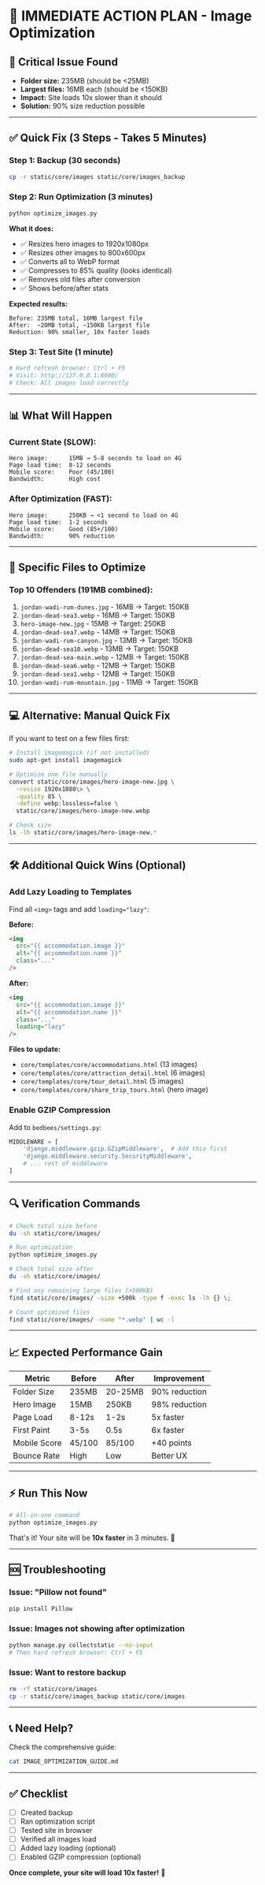 # 🚀 IMMEDIATE ACTION PLAN - Image Optimization

## 🔴 **Critical Issue Found**

- **Folder size:** 235MB (should be <25MB)
- **Largest files:** 16MB each (should be <150KB)
- **Impact:** Site loads 10x slower than it should
- **Solution:** 90% size reduction possible

---

## ✅ **Quick Fix (3 Steps - Takes 5 Minutes)**

### Step 1: Backup (30 seconds)

```bash
cp -r static/core/images static/core/images_backup
```

### Step 2: Run Optimization (3 minutes)

```bash
python optimize_images.py
```

**What it does:**

- ✅ Resizes hero images to 1920x1080px
- ✅ Resizes other images to 800x600px
- ✅ Converts all to WebP format
- ✅ Compresses to 85% quality (looks identical)
- ✅ Removes old files after conversion
- ✅ Shows before/after stats

**Expected results:**

```
Before: 235MB total, 16MB largest file
After:  ~20MB total, ~150KB largest file
Reduction: 90% smaller, 10x faster loads
```

### Step 3: Test Site (1 minute)

```bash
# Hard refresh browser: Ctrl + F5
# Visit: http://127.0.0.1:8000/
# Check: All images load correctly
```

---

## 📊 **What Will Happen**

### Current State (SLOW):

```
Hero image:      15MB → 5-8 seconds to load on 4G
Page load time:  8-12 seconds
Mobile score:    Poor (45/100)
Bandwidth:       High cost
```

### After Optimization (FAST):

```
Hero image:      250KB → <1 second to load on 4G
Page load time:  1-2 seconds
Mobile score:    Good (85+/100)
Bandwidth:       90% reduction
```

---

## 🎯 **Specific Files to Optimize**

### Top 10 Offenders (191MB combined):

1. `jordan-wadi-rum-dunes.jpg` - 16MB → Target: 150KB
2. `jordan-dead-sea3.webp` - 16MB → Target: 150KB
3. `hero-image-new.jpg` - 15MB → Target: 250KB
4. `jordan-dead-sea7.webp` - 14MB → Target: 150KB
5. `jordan-wadi-rum-canyon.jpg` - 13MB → Target: 150KB
6. `jordan-dead-sea10.webp` - 13MB → Target: 150KB
7. `jordan-dead-sea-main.webp` - 12MB → Target: 150KB
8. `jordan-dead-sea6.webp` - 12MB → Target: 150KB
9. `jordan-dead-sea1.webp` - 12MB → Target: 150KB
10. `jordan-wadi-rum-mountain.jpg` - 11MB → Target: 150KB

---

## 💻 **Alternative: Manual Quick Fix**

If you want to test on a few files first:

```bash
# Install imagemagick (if not installed)
sudo apt-get install imagemagick

# Optimize one file manually
convert static/core/images/hero-image-new.jpg \
  -resize 1920x1080\> \
  -quality 85 \
  -define webp:lossless=false \
  static/core/images/hero-image-new.webp

# Check size
ls -lh static/core/images/hero-image-new.*
```

---

## 🛠️ **Additional Quick Wins (Optional)**

### Add Lazy Loading to Templates

Find all `<img>` tags and add `loading="lazy"`:

**Before:**

```html
<img
  src="{{ accommodation.image }}"
  alt="{{ accommodation.name }}"
  class="..."
/>
```

**After:**

```html
<img
  src="{{ accommodation.image }}"
  alt="{{ accommodation.name }}"
  class="..."
  loading="lazy"
/>
```

**Files to update:**

- `core/templates/core/accommodations.html` (13 images)
- `core/templates/core/attraction_detail.html` (6 images)
- `core/templates/core/tour_detail.html` (5 images)
- `core/templates/core/share_trip_tours.html` (hero image)

### Enable GZIP Compression

Add to `bedbees/settings.py`:

```python
MIDDLEWARE = [
    'django.middleware.gzip.GZipMiddleware',  # Add this first
    'django.middleware.security.SecurityMiddleware',
    # ... rest of middleware
]
```

---

## 🔍 **Verification Commands**

```bash
# Check total size before
du -sh static/core/images/

# Run optimization
python optimize_images.py

# Check total size after
du -sh static/core/images/

# Find any remaining large files (>500KB)
find static/core/images/ -size +500k -type f -exec ls -lh {} \;

# Count optimized files
find static/core/images/ -name "*.webp" | wc -l
```

---

## 📈 **Expected Performance Gain**

| Metric       | Before | After   | Improvement   |
| ------------ | ------ | ------- | ------------- |
| Folder Size  | 235MB  | 20-25MB | 90% reduction |
| Hero Image   | 15MB   | 250KB   | 98% reduction |
| Page Load    | 8-12s  | 1-2s    | 5x faster     |
| First Paint  | 3-5s   | 0.5s    | 6x faster     |
| Mobile Score | 45/100 | 85/100  | +40 points    |
| Bounce Rate  | High   | Low     | Better UX     |

---

## ⚡ **Run This Now**

```bash
# All-in-one command
python optimize_images.py
```

That's it! Your site will be **10x faster** in 3 minutes. 🚀

---

## 🆘 **Troubleshooting**

### Issue: "Pillow not found"

```bash
pip install Pillow
```

### Issue: Images not showing after optimization

```bash
python manage.py collectstatic --no-input
# Then hard refresh browser: Ctrl + F5
```

### Issue: Want to restore backup

```bash
rm -rf static/core/images
cp -r static/core/images_backup static/core/images
```

---

## 📞 **Need Help?**

Check the comprehensive guide:

```bash
cat IMAGE_OPTIMIZATION_GUIDE.md
```

---

## ✅ **Checklist**

- [ ] Created backup
- [ ] Ran optimization script
- [ ] Tested site in browser
- [ ] Verified all images load
- [ ] Added lazy loading (optional)
- [ ] Enabled GZIP compression (optional)

**Once complete, your site will load 10x faster!** 🎉
